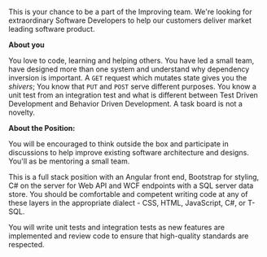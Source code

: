 This is your chance to be a part of the Improving team. We're looking for extraordinary Software Developers to help our customers deliver market leading software product.

**About you**

You love to code, learning and helping others. You have led a small team, have designed more than one system and understand why dependency inversion is important. A `GET` request which mutates state gives you the *shivers*; You know that `PUT` and `POST` serve different purposes. You know a unit test from an integration test and what is different between Test Driven Development and Behavior Driven Development. A task board is not a novelty.

**About the Position:**

You will be encouraged to think outside the box and participate in discussions to help improve existing software architecture and designs. You'll as be mentoring a small team.

This is a full stack position with an Angular front end, Bootstrap for styling, C# on the server for Web API and WCF endpoints with a SQL server data store. You should be comfortable and competent writing code at any of these layers in the appropriate dialect - CSS, HTML, JavaScript, C#, or T-SQL.

You will write unit tests and integration tests as new features are implemented and review code to ensure that high-quality standards are respected.
